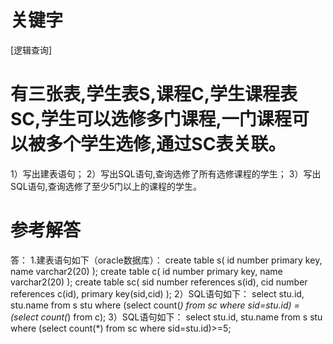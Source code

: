 # 关键字

[逻辑查询]

# 有三张表,学生表S,课程C,学生课程表SC,学生可以选修多门课程,一门课程可以被多个学生选修,通过SC表关联。
1）写出建表语句； 
2）写出SQL语句,查询选修了所有选修课程的学生； 
3）写出SQL语句,查询选修了至少5门以上的课程的学生。 

# 参考解答

答：
1.建表语句如下（oracle数据库）： 
create table s(
    id number primary key, 
    name varchar2(20)
); 
create table c(
    id number primary key, 
    name varchar2(20)
); 
create table sc(
    sid number references s(id), 
    cid number references c(id), 
    primary key(sid,cid) 
);
 2）SQL语句如下： select stu.id, stu.name from s stu where (select count(*) from sc where sid=stu.id) = (select count(*) from c);
 3）SQL语句如下： select stu.id, stu.name from s stu where (select count(*) from sc where sid=stu.id)>=5;



